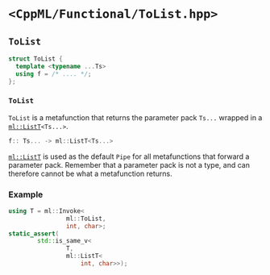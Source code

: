 # `<CppML/Functional/ToList.hpp>`

## `ToList`

```c++
struct ToList {
  template <typename ...Ts>
  using f = /* .... */;
};
```
### `ToList`

`ToList` is a metafunction that returns the parameter pack `Ts...` wrapped in a [`ml::ListT`](../Vocabulary/List.md)`<Ts...>`.

```c++
f:: Ts... -> ml::ListT<Ts...>
```

[`ml::ListT`](../Vocabulary/List.md) is used as the default `Pipe` for all metafunctions that forward a parameter pack. Remember that a parameter pack is not a type, and can therefore cannot be what a metafunction returns.

### Example

```c++
using T = ml::Invoke<
                ml::ToList,
                int, char>;
static_assert(
        std::is_same_v<
                T,
                ml::ListT<
                    int, char>>);
```
